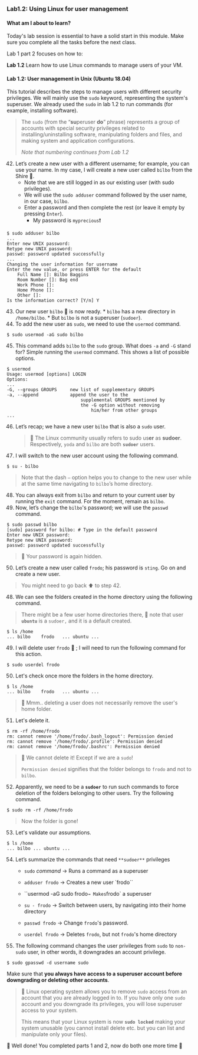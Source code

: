 ### Lab1.2: Using Linux for user management

#### What am I about to learn?

Today's lab session is essential to have a solid start in this module. Make sure you complete all the tasks before the next class.

Lab 1 part 2 focuses on how to:

**Lab 1.2**    Learn how to use Linux commands to manage users of your VM.

#### Lab 1.2: **User management in Unix (Ubuntu 18.04)**

This tutorial describes the steps to manage users with different security privileges. We will mainly use the `sudo` keyword, representing the system's superuser. We already used the `sudo` in lab 1.2 to run commands (for example, installing software). 

>  The `sudo` (from the “**su**peruser **do**” phrase) represents a group of accounts with special security privileges related to installing/uninstalling software, manipulating folders and files, and making system and application configurations.
>
> _Note that numbering continues from Lab 1.2_

42. Let’s create a new user with a different username; for example, you can use your name. In my case, I will create a new user called `bilbo` from the Shire :evergreen_tree:.
    * Note that we are still logged in as our existing user (with sudo privileges).
    * We will use the `sudo adduser` command followed by the user name, in our case, `bilbo`.
    * Enter a password and then complete the rest (or leave it empty by pressing `Enter`).
      * My password is `myprecious`:exclamation:

```shell
$ sudo adduser bilbo
...
Enter new UNIX password: 
Retype new UNIX password: 
passwd: password updated successfully
...
Changing the user information for username
Enter the new value, or press ENTER for the default
    Full Name []: Bilbo Baggins
    Room Number []: Bag end
    Work Phone []: 
    Home Phone []:
    Other []:
Is the information correct? [Y/n] Y
```

43.  Our new user `bilbo` :raising_hand: is now ready.
    * `bilbo` has a new directory in `/home/bilbo`.
    * But `bilbo` is not a superuser (`sudoer`).
44. To add the new user as `sudo`, we need to use the `usermod` command.

```shell
$ sudo usermod -aG sudo bilbo
```

45. This command adds `bilbo` to the `sudo` group. What does `-a` and `-G` stand for? Simple running the `usermod` command. This shows a list of possible options.

```shell
$ usermod
Usage: usermod [options] LOGIN
Options:
...
-G, --groups GROUPS		new list of supplementary GROUPS
-a, --append			append the user to the
                 			supplemental GROUPS mentioned by 
                  			the -G option without removing 
                            	him/her from other groups
...
```

46. Let’s recap; we have a new user `bilbo` that is also a `sudo` user. 

    > :triangular_flag_on_post: The Linux community usually refers to sudo us**er** as **sudoer**. Respectively, `yoda` and `bilbo` are both **`sudoer`** users.

47. I will switch to the new user account using the following command.

```shell
$ su - bilbo
```

> Note that the dash `–` option helps you to change to the new user while at the same time navigating to `bilbo`’s home directory.

48. You can always exit from `bilbo` and return to your current user by running the `exit` command. For the moment, remain as `bilbo`.
49. Now, let’s change the `bilbo`'s password; we will use the `passwd` command. 

```shell
$ sudo passwd bilbo
[sudo] password for bilbo: # Type in the default password
Enter new UNIX password: 
Retype new UNIX password: 
passwd: password updated successfully
```

> :rotating_light: Your password is again hidden.

50. Let’s create a new user called `frodo`; his password is `sting`. Go on and create a new user.

> You might need to go back :arrow_up: to step 42. 

48. We can see the folders created in the home directory using the following command.

> There might be a few user home directories there, :rotating_light: note that user **`ubuntu`** is a `sudoer,` and it is a default created.

```shell
$ ls /home
... bilbo    frodo   ... ubuntu ...
```

49. I will delete user `frodo` :no_good: ; I will need to run the following command for this action.

```shell
$ sudo userdel frodo
```

50. Let's check once more the folders in the home directory.

```
$ ls /home
... bilbo    frodo   ... ubuntu ...
```

> :rotating_light: Mmm.. deleting a user does not necessarily remove the user's home folder.

51. Let's delete it.

```shell
$ rm -rf /home/frodo
rm: cannot remove '/home/frodo/.bash_logout': Permission denied
rm: cannot remove '/home/frodo/.profile': Permission denied
rm: cannot remove '/home/frodo/.bashrc': Permission denied
```

> :rotating_light: We cannot delete it! Except if we are a `sudo`!
>
> `Permission denied` signifies that the folder belongs to `frodo` and not to `bilbo`.

52. Apparently, we need to be a **`sudoer`** to run such commands to force deletion of the folders belonging to other users. Try the following command.

```
$ sudo rm -rf /home/frodo
```

> Now the folder is gone!

53. Let's validate our assumptions.

```
$ ls /home
... bilbo ... ubuntu ...
```

54. Let’s summarize the commands  that need  `**sudoer**` privileges

    * `sudo` _command_ → Runs a command as a superuser

    * `adduser frodo` → Creates a new user `frodo``
    * ``usermod -aG sudo frodo` → Makes `frodo` a superuser
    * `su - frodo` → Switch between users, by navigating into their home directory
    * `passwd frodo` → Change `frodo`'s password.
    * `userdel frodo` → Deletes `frodo`, but not `frodo`'s home directory

55. The following command changes the user privileges from `sudo` to `non-sudo` user, in other words, it downgrades an account privilege.

```
$ sudo gpasswd -d username sudo
```

Make sure that **you always have access to a superuser account before downgrading or deleting other accounts**.

> :rotating_light: Linux operating system allows you to remove `sudo` access from an account that you are already logged in to. If you have only one `sudo` account and you downgrade its privileges, you will lose superuser access to your system. 
>
> This means that your Linux system is now **`sudo locked`** making your system unusable (you cannot install delete etc. but you can list and manipulate only your files).

:checkered_flag: Well done! You completed parts 1 and 2, now do both one more time :muscle:
